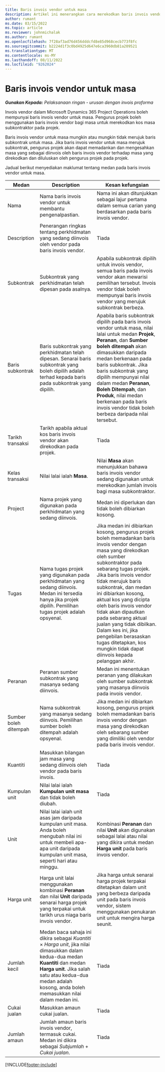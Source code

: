 ```yaml
---
title: Baris invois vendor untuk masa
description: Artikel ini menerangkan cara merekodkan baris invois vendor untuk kos masa yang dimasukkan oleh subkontraktor.
author: rumant
ms.date: 03/15/2022
ms.topic: article
ms.reviewer: johnmichalak
ms.author: rumant
ms.openlocfilehash: 7f28af3ad76d456dddcfd8e85d968cecb773f8fc
ms.sourcegitcommit: b2224d1f3c0bd4925d647e6ca3960db81a209521
ms.translationtype: MT
ms.contentlocale: ms-MY
ms.lasthandoff: 08/11/2022
ms.locfileid: "9262024"
---
```

# <a name="vendor-invoice-lines-for-time"></a>Baris invois vendor untuk masa

_**Gunakan Kepada:** Pelaksanaan ringan - urusan dengan invois proforma_

Invois vendor dalam Microsoft Dynamics 365 Project Operations boleh mempunyai baris invois vendor untuk masa. Pengurus projek boleh menggunakan baris invois vendor bagi masa untuk merekodkan kos masa subkontraktor pada projek.

Baris invois vendor untuk masa mungkin atau mungkin tidak merujuk baris subkontrak untuk masa. Jika baris invois vendor untuk masa merujuk subkontrak, pengurus projek akan dapat memadankan dan mengesahkan masa yang sebagai diinvois oleh baris invois vendor terhadap masa yang direkodkan dan diluluskan oleh pengurus projek pada projek.

Jadual berikut menyediakan maklumat tentang medan pada baris invois vendor untuk masa.

| Medan | Description | Kesan kefungsian |
| --- | --- | --- |
| Nama | Nama baris invois vendor untuk membantu pengenalpastian. | Nama ini akan ditunjukkan sebagai lajur pertama dalam semua carian yang berdasarkan pada baris invois vendor. |
| Description | Penerangan ringkas tentang perkhidmatan yang sedang diinvois oleh vendor pada baris invois vendor. | Tiada |
| Subkontrak | Subkontrak yang perkhidmatan telah dipesan pada asalnya. | Apabila subkontrak dipilih untuk invois vendor, semua baris pada invois vendor akan mewarisi pemilihan tersebut. Invois vendor tidak boleh mempunyai baris invois vendor yang merujuk subkontrak berbeza. |
| Baris subkontrak | Baris subkontrak yang perkhidmatan telah dipesan. Senarai baris subkontrak yang boleh dipilih adalah terhad kepada baris pada subkontrak yang dipilih. | Apabila baris subkontrak dipilih pada baris invois vendor untuk masa, nilai lalai untuk medan **Projek**, **Peranan**, dan **Sumber boleh ditempah** akan dimasukkan daripada medan berkenaan pada baris subkontrak. Jika baris subkontrak yang dipilih mempunyai nilai dalam medan **Peranan**, **Boleh Ditempah**, dan **Produk**, nilai medan berkenaan pada baris invois vendor tidak boleh berbeza daripada nilai tersebut. |
| Tarikh transaksi | Tarikh apabila aktual kos baris invois vendor akan direkodkan pada projek. | Tiada |
| Kelas transaksi | Nilai lalai ialah **Masa**. | Nilai **Masa** akan menunjukkan bahawa baris invois vendor sedang digunakan untuk merekodkan jumlah invois bagi masa subkontraktor. |
| Project | Nama projek yang digunakan pada perkhidmatan yang sedang diinvois. | Medan ini diperlukan dan tidak boleh dibiarkan kosong. |
| Tugas | Nama tugas projek yang digunakan pada perkhidmatan yang sedang diinvois. Medan ini tersedia hanya jika projek dipilih. Pemilihan tugas projek adalah opsyenal. | Jika medan ini dibiarkan kosong, pengurus projek boleh memadankan baris invois vendor dengan masa yang direkodkan oleh sumber subkontraktor pada sebarang tugas projek. Jika baris invois vendor tidak merujuk baris subkontrak, dan medan ini dibiarkan kosong, aktual kos yang dicipta oleh baris invois vendor tidak akan dipautkan pada sebarang aktual jualan yang tidak dibilkan. Dalam kes ini, jika pengebilan berasaskan tugas ditetapkan, kos mungkin tidak dapat diinvois kepada pelanggan akhir. |
| Peranan | Peranan sumber subkontrak yang masanya sedang diinvois. | Medan ini menentukan peranan yang dilakukan oleh sumber subkontrak yang masanya diinvois pada invois vendor. |
| Sumber boleh ditempah | Nama subkontrak yang masanya sedang diinvois. Pemilihan sumber boleh ditempah adalah opsyenal. | Jika medan ini dibiarkan kosong, pengurus projek boleh memadankan baris invois vendor dengan masa yang direkodkan oleh sebarang sumber yang dimiliki oleh vendor pada baris invois vendor. |
| Kuantiti | Masukkan bilangan jam masa yang sedang diinvois oleh vendor pada baris invois. |Tiada |
| Kumpulan unit | Nilai lalai ialah **Kumpulan unit masa** dan tidak boleh diubah. | Tiada |
| Unit | Nilai lalai ialah unit asas jam daripada kumpulan unit masa. Anda boleh mengubah nilai ini untuk membeli apa-apa unit daripada kumpulan unit masa, seperti hari atau minggu. | Kombinasi **Peranan** dan nilai **Unit** akan digunakan sebagai lalai atau nilai yang dikira untuk medan **Harga unit** pada baris invois vendor. |
| Harga unit | Harga unit lalai menggunakan kombinasi **Peranan** dan nilai **Unit** daripada senarai harga projek yang terpakai untuk tarikh urus niaga baris invois vendor. | Jika harga untuk senarai harga projek terpakai ditetapkan dalam unit yang berbeza daripada unit pada baris invois vendor, sistem menggunakan penukaran unit untuk mengira harga seunit. |
| Jumlah kecil | Medan baca sahaja ini dikira sebagai *Kuantiti* &times; *Harga unit*, jika nilai dimasukkan dalam kedua-dua medan **Kuantiti** dan medan **Harga unit**. Jika salah satu atau kedua-dua medan adalah kosong, anda boleh memasukkan nilai dalam medan ini. | Tiada |
| Cukai jualan | Masukkan amaun cukai jualan. | Tiada |
| Jumlah amaun | Jumlah amaun baris invois vendor, termasuk cukai. Medan ini dikira sebagai *Subjumlah* + *Cukai jualan*. | Tiada |

[!INCLUDE[footer-include](../../includes/footer-banner.md)]

